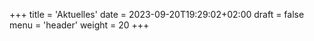 +++
title = 'Aktuelles'
date = 2023-09-20T19:29:02+02:00
draft = false
menu = 'header'
weight = 20
+++

